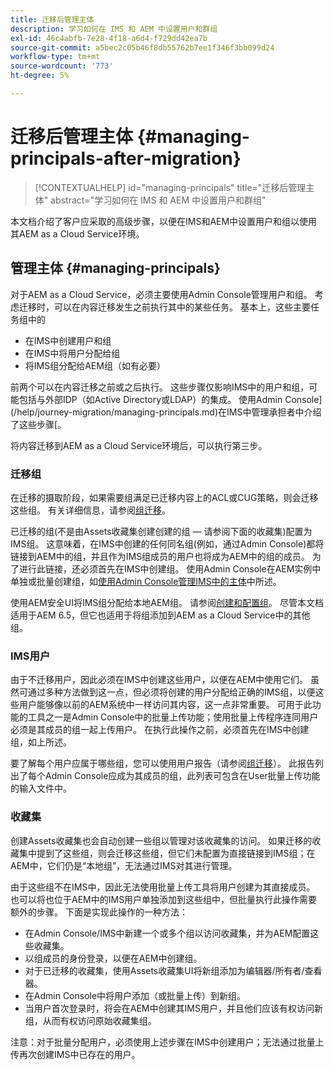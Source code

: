 ```yaml
---
title: 迁移后管理主体
description: 学习如何在 IMS 和 AEM 中设置用户和群组
exl-id: 46c4abfb-7e28-4f18-a6d4-f729dd42ea7b
source-git-commit: a5bec2c05b46f8db55762b7ee1f346f3bb099d24
workflow-type: tm+mt
source-wordcount: '773'
ht-degree: 5%

---
```


# 迁移后管理主体 {#managing-principals-after-migration}

>[!CONTEXTUALHELP]
>id="managing-principals"
>title="迁移后管理主体"
>abstract="学习如何在 IMS 和 AEM 中设置用户和群组"

本文档介绍了客户应采取的高级步骤，以便在IMS和AEM中设置用户和组以使用其AEM as a Cloud Service环境。

## 管理主体 {#managing-principals}

对于AEM as a Cloud Service，必须主要使用Admin Console管理用户和组。  考虑迁移时，可以在内容迁移发生之前执行其中的某些任务。  基本上，这些主要任务组中的

* 在IMS中创建用户和组
* 在IMS中将用户分配给组
* 将IMS组分配给AEM组（如有必要）

前两个可以在内容迁移之前或之后执行。  这些步骤仅影响IMS中的用户和组，可能包括与外部IDP（如Active Directory或LDAP）的集成。  使用Admin Console](/help/journey-migration/managing-principals.md)在IMS中管理承担者中介绍了这些步骤[。

将内容迁移到AEM as a Cloud Service环境后，可以执行第三步。

### 迁移组

在迁移的摄取阶段，如果需要组满足已迁移内容上的ACL或CUG策略，则会迁移这些组。  有关详细信息，请参阅[组迁移](/help/journey-migration/content-transfer-tool/using-content-transfer-tool/group-migration.md)。

已迁移的组(不是由Assets收藏集创建创建的组 — 请参阅下面的收藏集)配置为IMS组。  这意味着，在IMS中创建的任何同名组(例如，通过Admin Console)都将链接到AEM中的组，并且作为IMS组成员的用户也将成为AEM中的组的成员。  为了进行此链接，还必须首先在IMS中创建组。  使用Admin Console在AEM实例中单独或批量创建组，如[使用Admin Console管理IMS中的主体](/help/journey-migration/managing-principals.md)中所述。

使用AEM安全UI将IMS组分配给本地AEM组。  请参阅[创建和配置组](https://experienceleague.adobe.com/en/docs/experience-manager-65/content/forms/administrator-help/setup-organize-users/creating-configuring-groups#edit-a-group)。  尽管本文档适用于AEM 6.5，但它也适用于将组添加到AEM as a Cloud Service中的其他组。

### IMS用户

由于不迁移用户，因此必须在IMS中创建这些用户，以便在AEM中使用它们。  虽然可通过多种方法做到这一点，但必须将创建的用户分配给正确的IMS组，以便这些用户能够像以前的AEM系统中一样访问其内容，这一点非常重要。  可用于此功能的工具之一是Admin Console中的批量上传功能；使用批量上传程序连同用户必须是其成员的组一起上传用户。  在执行此操作之前，必须首先在IMS中创建组，如上所述。

要了解每个用户应属于哪些组，您可以使用用户报告（请参阅[组迁移](/help/journey-migration/content-transfer-tool/using-content-transfer-tool/group-migration.md)）。  此报告列出了每个Admin Console应成为其成员的组，此列表可包含在User批量上传功能的输入文件中。

### 收藏集

创建Assets收藏集也会自动创建一些组以管理对该收藏集的访问。  如果迁移的收藏集中提到了这些组，则会迁移这些组，但它们未配置为直接链接到IMS组；在AEM中，它们仍是“本地组”，无法通过IMS对其进行管理。

由于这些组不在IMS中，因此无法使用批量上传工具将用户创建为其直接成员。  也可以将也位于AEM中的IMS用户单独添加到这些组中，但批量执行此操作需要额外的步骤。  下面是实现此操作的一种方法：
* 在Admin Console/IMS中新建一个或多个组以访问收藏集，并为AEM配置这些收藏集。
* 以组成员的身份登录，以便在AEM中创建组。
* 对于已迁移的收藏集，使用Assets收藏集UI将新组添加为编辑器/所有者/查看器。
* 在Admin Console中将用户添加（或批量上传）到新组。
* 当用户首次登录时，将会在AEM中创建其IMS用户，并且他们应该有权访问新组，从而有权访问原始收藏集组。

注意：对于批量分配用户，必须使用上述步骤在IMS中创建用户；无法通过批量上传再次创建IMS中已存在的用户。
